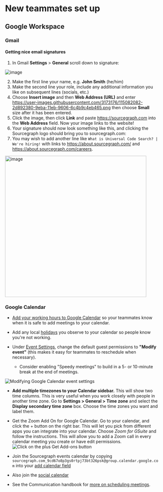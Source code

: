 # New teammates set up

## Google Workspace

### Gmail

#### Getting nice email signatures

1. In Gmail **Settings** > **General** scroll down to signature:

![image](https://user-images.githubusercontent.com/3173176/79911585-73112e80-83d5-11ea-85b3-929c20de72d6.png)

2. Make the first line your name, e.g. **John Smith** (he/him)
3. Make the second line your role, include any additional information you like on subsequent lines (socials, etc.)
4. Choose **Insert image** and then **Web Address (URL)** and enter https://user-images.githubusercontent.com/3173176/115082082-2d892380-9eba-11eb-9606-6c4b9c4eb465.png then choose **Small** size after it has been entered.
5. Click the image, then click **Link** and paste https://sourcegraph.com into the **Web Address** field. Now your image links to the website!
6. Your signature should now look something like this, and clicking the Sourcegraph logo should bring you to sourcegraph.com:
7. You may wish to add another line like `What is Universal Code Search? | We're hiring!` with links to https://about.sourcegraph.com/ and https://about.sourcegraph.com/careers.

<img width="464" alt="image" src="https://user-images.githubusercontent.com/3173176/115082263-7a6cfa00-9eba-11eb-93ba-61b72de8b30b.png">

### Google Calendar

- [Add your working hours to Google Calendar](https://calendar.google.com/calendar/r/settings) so your teammates know when it is safe to add meetings to your calendar.

- Add any local [holidays](../working-at-sourcegraph/holidays.md) you observe to your calendar so people know you're not working.

- Under [Event Settings](https://calendar.google.com/calendar/u/0/r/settings), change the default guest permissions to **"Modify event"** (this makes it easy for teammates to reschedule when necessary).
  - Consider enabling "Speedy meetings" to build in a 5- or 10-minute break at the end of meetings.

![Modifying Google Calendar event settings](https://sourcegraphstatic.com/handbook/google-calendar-event-settings.png)

- **Add multiple timezones to your Calendar sidebar.** This will show two time columns. This is very useful when you work closely with people in another time zone. Go to **Settings > General > Time zone** and select the **Display secondary time zone** box. Choose the time zones you want and label them.

- Get the Zoom Add On for Google Calendar. Go to your calendar, and click the + button on the right bar. This will let you pick from different apps you can integrate into your calendar. Choose _Zoom for GSuite_ and follow the instructions. This will allow you to add a Zoom call in every calendar meeting you create or have edit permissions.
  ![Click on the plus Get Add-ons button](https://storage.googleapis.com/sourcegraph-assets/handbook/zoomcalendar.png)

- Join the Sourcegraph events calendar by copying `sourcegraph.com_9cd67o8p3gs0rtpj73bt326psk@group.calendar.google.com` into your [add calendar field](https://calendar.google.com/calendar/u/0/r/settings/addcalendar?)

- Also join the [social calendar](../../../company-info-and-process/remote/social_calendar.md)

- See the Communication handbook for [more on scheduling meetings](../../../company-info-and-process/communication/index.md#scheduling-meetings-with-google-calendar).
